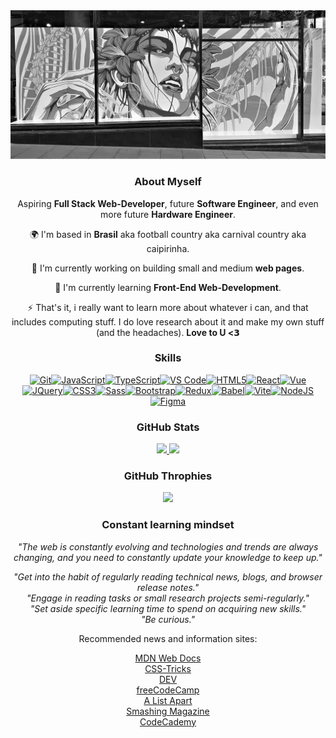 <div align="center">
  
<a href="https://www.jirat.jp/">
  <img src="./World square mural 2.jpg">
</a>

### About Myself

Aspiring **Full Stack Web-Developer**, future **Software Engineer**, and even more future **Hardware Engineer**.

🌍 I'm based in **Brasil** aka football country aka carnival country aka caipirinha.

🚀 I'm currently working on building small and medium **web pages**.

🧠 I'm currently learning **Front-End Web-Development**.

⚡ That's it, i really want to learn more about whatever i can, and that includes computing stuff. I do love research about it and make my own stuff (and the headaches). **Love to U <𝟯**

### Skills

<a href="https://git-scm.com/" target="_blank" rel="noreferrer"><img src="https://raw.githubusercontent.com/danielcranney/readme-generator/main/public/icons/skills/git-colored.svg" width="36" height="36" alt="Git" /></a><a href="https://developer.mozilla.org/en-US/docs/Web/JavaScript" target="_blank" rel="noreferrer"><img src="https://raw.githubusercontent.com/danielcranney/readme-generator/main/public/icons/skills/javascript-colored.svg" width="36" height="36" alt="JavaScript" /></a><a href="https://www.typescriptlang.org/" target="_blank" rel="noreferrer"><img src="https://raw.githubusercontent.com/danielcranney/readme-generator/main/public/icons/skills/typescript-colored.svg" width="36" height="36" alt="TypeScript" /></a><a href="https://code.visualstudio.com/" target="_blank" rel="noreferrer"><img src="https://raw.githubusercontent.com/danielcranney/readme-generator/main/public/icons/skills/visualstudiocode.svg" width="36" height="36" alt="VS Code" /></a><a href="https://developer.mozilla.org/en-US/docs/Glossary/HTML5" target="_blank" rel="noreferrer"><img src="https://raw.githubusercontent.com/danielcranney/readme-generator/main/public/icons/skills/html5-colored.svg" width="36" height="36" alt="HTML5" /></a><a href="https://reactjs.org/" target="_blank" rel="noreferrer"><img src="https://raw.githubusercontent.com/danielcranney/readme-generator/main/public/icons/skills/react-colored.svg" width="36" height="36" alt="React" /></a><a href="https://vuejs.org/" target="_blank" rel="noreferrer"><img src="https://raw.githubusercontent.com/danielcranney/readme-generator/main/public/icons/skills/vuejs-colored.svg" width="36" height="36" alt="Vue" /></a><a href="https://jquery.com/" target="_blank" rel="noreferrer"><img src="https://raw.githubusercontent.com/danielcranney/readme-generator/main/public/icons/skills/jquery-colored.svg" width="36" height="36" alt="JQuery" /></a><a href="https://www.w3.org/TR/CSS/#css" target="_blank" rel="noreferrer"><img src="https://raw.githubusercontent.com/danielcranney/readme-generator/main/public/icons/skills/css3-colored.svg" width="36" height="36" alt="CSS3" /></a><a href="https://sass-lang.com/" target="_blank" rel="noreferrer"><img src="https://raw.githubusercontent.com/danielcranney/readme-generator/main/public/icons/skills/sass-colored.svg" width="36" height="36" alt="Sass" /></a><a href="https://getbootstrap.com/" target="_blank" rel="noreferrer"><img src="https://raw.githubusercontent.com/danielcranney/readme-generator/main/public/icons/skills/bootstrap-colored.svg" width="36" height="36" alt="Bootstrap" /></a><a href="https://redux.js.org/" target="_blank" rel="noreferrer"><img src="https://raw.githubusercontent.com/danielcranney/readme-generator/main/public/icons/skills/redux-colored.svg" width="36" height="36" alt="Redux" /></a><a href="https://babeljs.io/" target="_blank" rel="noreferrer"><img src="https://raw.githubusercontent.com/danielcranney/readme-generator/main/public/icons/skills/babel-colored.svg" width="36" height="36" alt="Babel" /></a><a href="https://vitejs.dev/" target="_blank" rel="noreferrer"><img src="https://raw.githubusercontent.com/danielcranney/readme-generator/main/public/icons/skills/vite-colored.svg" width="36" height="36" alt="Vite" /></a><a href="https://nodejs.org/en/" target="_blank" rel="noreferrer"><img src="https://raw.githubusercontent.com/danielcranney/readme-generator/main/public/icons/skills/nodejs-colored.svg" width="36" height="36" alt="NodeJS" /></a><a href="https://www.figma.com/" target="_blank" rel="noreferrer"><img src="https://raw.githubusercontent.com/danielcranney/readme-generator/main/public/icons/skills/figma-colored.svg" width="36" height="36" alt="Figma" /></a>

### GitHub Stats

<a href="https://github.com/aogosto">
<img height="180em" src="https://github-readme-stats.vercel.app/api?username=aogosto&show_icons=true&theme=github_dark&include_all_commits=true&count_private=true">
<img height="180em" src="https://github-readme-stats.vercel.app/api/top-langs/?username=aogosto&layout=compact&langs_count=16&theme=github_dark">
</a>

### GitHub Throphies

![](https://github-profile-trophy.vercel.app/?username=aogosto&theme=darkhub&no-frame=false&no-bg=true&margin-w=4)

### Constant learning mindset

_"The web is constantly evolving and technologies and trends are always changing, and you need to constantly update your knowledge to keep up."_

_"Get into the habit of regularly reading technical news, blogs, and browser release notes."_  
_"Engage in reading tasks or small research projects semi-regularly."_  
_"Set aside specific learning time to spend on acquiring new skills."_  
_"Be curious."_

Recommended news and information sites:

[MDN Web Docs](https://developer.mozilla.org/)  
[CSS-Tricks](https://css-tricks.com/)  
[DEV](https://dev.to/)  
[freeCodeCamp](https://www.freecodecamp.org/)  
[A List Apart](https://alistapart.com/)  
[Smashing Magazine](https://www.smashingmagazine.com/)  
[CodeCademy](https://www.codecademy.com/)

</div>
